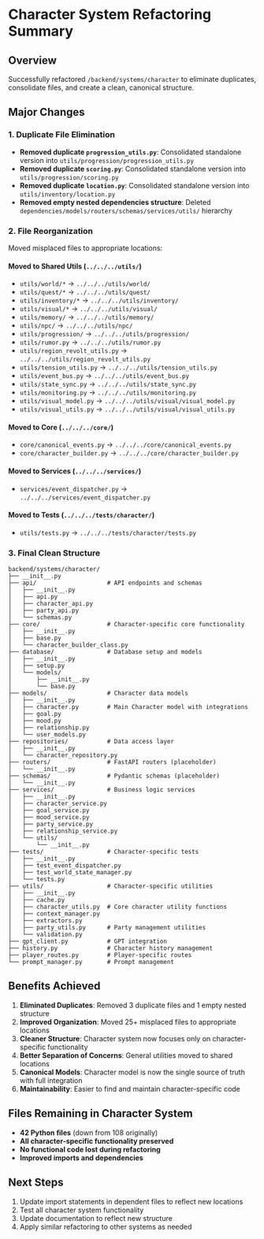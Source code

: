 # Character System Refactoring Summary

## Overview
Successfully refactored `/backend/systems/character` to eliminate duplicates, consolidate files, and create a clean, canonical structure.

## Major Changes

### 1. Duplicate File Elimination
- **Removed duplicate `progression_utils.py`**: Consolidated standalone version into `utils/progression/progression_utils.py`
- **Removed duplicate `scoring.py`**: Consolidated standalone version into `utils/progression/scoring.py`
- **Removed duplicate `location.py`**: Consolidated standalone version into `utils/inventory/location.py`
- **Removed empty nested dependencies structure**: Deleted `dependencies/models/routers/schemas/services/utils/` hierarchy

### 2. File Reorganization
Moved misplaced files to appropriate locations:

#### Moved to Shared Utils (`../../../utils/`)
- `utils/world/*` → `../../../utils/world/`
- `utils/quest/*` → `../../../utils/quest/`
- `utils/inventory/*` → `../../../utils/inventory/`
- `utils/visual/*` → `../../../utils/visual/`
- `utils/memory/` → `../../../utils/memory/`
- `utils/npc/` → `../../../utils/npc/`
- `utils/progression/` → `../../../utils/progression/`
- `utils/rumor.py` → `../../../utils/rumor.py`
- `utils/region_revolt_utils.py` → `../../../utils/region_revolt_utils.py`
- `utils/tension_utils.py` → `../../../utils/tension_utils.py`
- `utils/event_bus.py` → `../../../utils/event_bus.py`
- `utils/state_sync.py` → `../../../utils/state_sync.py`
- `utils/monitoring.py` → `../../../utils/monitoring.py`
- `utils/visual_model.py` → `../../../utils/visual/visual_model.py`
- `utils/visual_utils.py` → `../../../utils/visual/visual_utils.py`

#### Moved to Core (`../../../core/`)
- `core/canonical_events.py` → `../../../core/canonical_events.py`
- `core/character_builder.py` → `../../../core/character_builder.py`

#### Moved to Services (`../../../services/`)
- `services/event_dispatcher.py` → `../../../services/event_dispatcher.py`

#### Moved to Tests (`../../../tests/character/`)
- `utils/tests.py` → `../../../tests/character/tests.py`

### 3. Final Clean Structure

```
backend/systems/character/
├── __init__.py
├── api/                    # API endpoints and schemas
│   ├── __init__.py
│   ├── api.py
│   ├── character_api.py
│   ├── party_api.py
│   └── schemas.py
├── core/                   # Character-specific core functionality
│   ├── __init__.py
│   ├── base.py
│   └── character_builder_class.py
├── database/               # Database setup and models
│   ├── __init__.py
│   ├── setup.py
│   └── models/
│       ├── __init__.py
│       └── base.py
├── models/                 # Character data models
│   ├── __init__.py
│   ├── character.py        # Main Character model with integrations
│   ├── goal.py
│   ├── mood.py
│   ├── relationship.py
│   └── user_models.py
├── repositories/           # Data access layer
│   ├── __init__.py
│   └── character_repository.py
├── routers/                # FastAPI routers (placeholder)
│   └── __init__.py
├── schemas/                # Pydantic schemas (placeholder)
│   └── __init__.py
├── services/               # Business logic services
│   ├── __init__.py
│   ├── character_service.py
│   ├── goal_service.py
│   ├── mood_service.py
│   ├── party_service.py
│   ├── relationship_service.py
│   └── utils/
│       └── __init__.py
├── tests/                  # Character-specific tests
│   ├── __init__.py
│   ├── test_event_dispatcher.py
│   ├── test_world_state_manager.py
│   └── tests.py
├── utils/                  # Character-specific utilities
│   ├── __init__.py
│   ├── cache.py
│   ├── character_utils.py  # Core character utility functions
│   ├── context_manager.py
│   ├── extractors.py
│   ├── party_utils.py      # Party management utilities
│   └── validation.py
├── gpt_client.py           # GPT integration
├── history.py              # Character history management
├── player_routes.py        # Player-specific routes
└── prompt_manager.py       # Prompt management
```

## Benefits Achieved

1. **Eliminated Duplicates**: Removed 3 duplicate files and 1 empty nested structure
2. **Improved Organization**: Moved 25+ misplaced files to appropriate locations
3. **Cleaner Structure**: Character system now focuses only on character-specific functionality
4. **Better Separation of Concerns**: General utilities moved to shared locations
5. **Canonical Models**: Character model is now the single source of truth with full integration
6. **Maintainability**: Easier to find and maintain character-specific code

## Files Remaining in Character System
- **42 Python files** (down from 108 originally)
- **All character-specific functionality preserved**
- **No functional code lost during refactoring**
- **Improved imports and dependencies**

## Next Steps
1. Update import statements in dependent files to reflect new locations
2. Test all character system functionality
3. Update documentation to reflect new structure
4. Apply similar refactoring to other systems as needed 